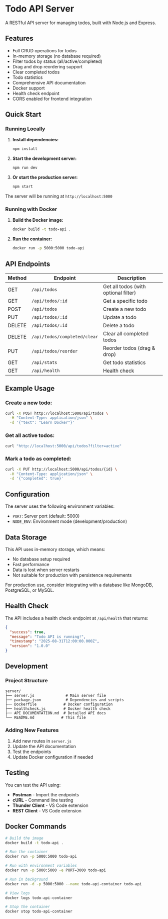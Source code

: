 # Todo API Server

A RESTful API server for managing todos, built with Node.js and Express.

## Features

- Full CRUD operations for todos
- In-memory storage (no database required)
- Filter todos by status (all/active/completed)
- Drag and drop reordering support
- Clear completed todos
- Todo statistics
- Comprehensive API documentation
- Docker support
-  Health check endpoint
- CORS enabled for frontend integration

## Quick Start

### Running Locally

1. **Install dependencies:**
   ```bash
   npm install
   ```

2. **Start the development server:**
   ```bash
   npm run dev
   ```

3. **Or start the production server:**
   ```bash
   npm start
   ```

The server will be running at `http://localhost:5000`

### Running with Docker

1. **Build the Docker image:**
   ```bash
   docker build -t todo-api .
   ```

2. **Run the container:**
   ```bash
   docker run -p 5000:5000 todo-api
   ```

## API Endpoints

| Method | Endpoint | Description |
|--------|----------|-------------|
| GET | `/api/todos` | Get all todos (with optional filter) |
| GET | `/api/todos/:id` | Get a specific todo |
| POST | `/api/todos` | Create a new todo |
| PUT | `/api/todos/:id` | Update a todo |
| DELETE | `/api/todos/:id` | Delete a todo |
| DELETE | `/api/todos/completed/clear` | Clear all completed todos |
| PUT | `/api/todos/reorder` | Reorder todos (drag & drop) |
| GET | `/api/stats` | Get todo statistics |
| GET | `/api/health` | Health check |

## Example Usage

### Create a new todo:
```bash
curl -X POST http://localhost:5000/api/todos \
  -H "Content-Type: application/json" \
  -d '{"text": "Learn Docker"}'
```

### Get all active todos:
```bash
curl "http://localhost:5000/api/todos?filter=active"
```

### Mark a todo as completed:
```bash
curl -X PUT http://localhost:5000/api/todos/{id} \
  -H "Content-Type: application/json" \
  -d '{"completed": true}'
```

## Configuration

The server uses the following environment variables:

- `PORT`: Server port (default: 5000)
- `NODE_ENV`: Environment mode (development/production)

## Data Storage

This API uses in-memory storage, which means:
-  No database setup required
-  Fast performance
-  Data is lost when server restarts
-  Not suitable for production with persistence requirements

For production use, consider integrating with a database like MongoDB, PostgreSQL, or MySQL.

## Health Check

The API includes a health check endpoint at `/api/health` that returns:
```json
{
  "success": true,
  "message": "Todo API is running!",
  "timestamp": "2025-08-31T12:00:00.000Z",
  "version": "1.0.0"
}
```

## Development

### Project Structure
```
server/
├── server.js              # Main server file
├── package.json           # Dependencies and scripts
├── Dockerfile            # Docker configuration
├── healthcheck.js        # Docker health check
├── API_DOCUMENTATION.md  # Detailed API docs
└── README.md            # This file
```

### Adding New Features

1. Add new routes in `server.js`
2. Update the API documentation
3. Test the endpoints
4. Update Docker configuration if needed

## Testing

You can test the API using:
- **Postman** - Import the endpoints
- **cURL** - Command line testing
- **Thunder Client** - VS Code extension
- **REST Client** - VS Code extension

## Docker Commands

```bash
# Build the image
docker build -t todo-api .

# Run the container
docker run -p 5000:5000 todo-api

# Run with environment variables
docker run -p 5000:5000 -e PORT=3000 todo-api

# Run in background
docker run -d -p 5000:5000 --name todo-api-container todo-api

# View logs
docker logs todo-api-container

# Stop the container
docker stop todo-api-container
```

